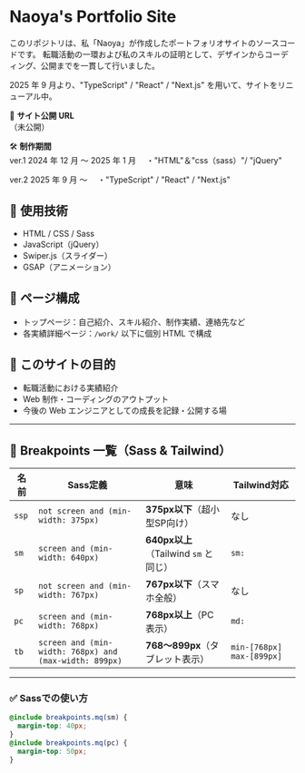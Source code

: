 # Naoya's Portfolio Site

このリポジトリは、私「Naoya」が作成したポートフォリオサイトのソースコードです。
転職活動の一環および私のスキルの証明として、デザインからコーディング、公開までを一貫して行いました。

2025 年 9 月より、"TypeScript" / "React" / "Next.js" を用いて、サイトをリニューアル中。

📍 **サイト公開 URL**  
（未公開）

🛠 **制作期間**  
ver.1
2024 年 12 月 〜 2025 年 1 月
　・"HTML"＆"css（sass）"/ "jQuery"

ver.2
2025 年 9 月 〜
　・"TypeScript" / "React" / "Next.js"

## 🔧 使用技術

- HTML / CSS / Sass
- JavaScript（jQuery）
- Swiper.js（スライダー）
- GSAP（アニメーション）
<!-- TODO更新 -->

## 📂 ページ構成

- トップページ：自己紹介、スキル紹介、制作実績、連絡先など
- 各実績詳細ページ：`/work/` 以下に個別 HTML で構成

## 🎯 このサイトの目的

- 転職活動における実績紹介
- Web 制作・コーディングのアウトプット
- 今後の Web エンジニアとしての成長を記録・公開する場

---

## 📐 Breakpoints 一覧（Sass & Tailwind）

| 名前  | Sass定義 | 意味 | Tailwind対応 |
|-------|----------|------|--------------|
| `ssp` | `not screen and (min-width: 375px)` | **375px以下**（超小型SP向け） | なし |
| `sm`  | `screen and (min-width: 640px)` | **640px以上**（Tailwind `sm` と同じ） | `sm:` |
| `sp`  | `not screen and (min-width: 767px)` | **767px以下**（スマホ全般） | なし |
| `pc`  | `screen and (min-width: 768px)` | **768px以上**（PC表示） | `md:` |
| `tb`  | `screen and (min-width: 768px) and (max-width: 899px)` | **768〜899px**（タブレット表示） | `min-[768px] max-[899px]` |

---

### ✅ Sassでの使い方
```scss
@include breakpoints.mq(sm) {
  margin-top: 40px;
}
@include breakpoints.mq(pc) {
  margin-top: 50px;
}
